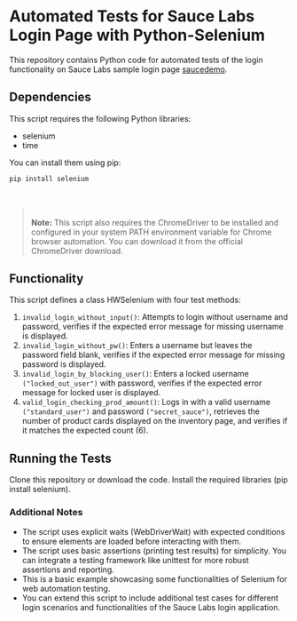 # Automated Tests for Sauce Labs Login Page with Python-Selenium

This repository contains Python code for automated tests of the login functionality on Sauce Labs sample login page [saucedemo](https://www.saucedemo.com/).

## Dependencies

This script requires the following Python libraries:

- selenium
- time

You can install them using pip:

```bash
pip install selenium
```

<br>

> <br> **Note:** This script also requires the ChromeDriver to be installed and configured in your system PATH environment variable for Chrome browser automation. You can download it from the official ChromeDriver download.
> <br>

## Functionality

This script defines a class HWSelenium with four test methods:

1. `invalid_login_without_input()`: Attempts to login without username and password, verifies if the expected error message for missing username is displayed.
2. `invalid_login_without_pw()`: Enters a username but leaves the password field blank, verifies if the expected error message for missing password is displayed.
3. `invalid_login_by_blocking_user()`: Enters a locked username `("locked_out_user")` with password, verifies if the expected error message for locked user is displayed.
4. `valid_login_checking_prod_amount()`: Logs in with a valid username `("standard_user")` and password `("secret_sauce")`, retrieves the number of product cards displayed on the inventory page, and verifies if it matches the expected count (6).

## Running the Tests

Clone this repository or download the code.
Install the required libraries (pip install selenium).

### Additional Notes

- The script uses explicit waits (WebDriverWait) with expected conditions to ensure elements are loaded before interacting with them.
- The script uses basic assertions (printing test results) for simplicity. You can integrate a testing framework like unittest for more robust assertions and reporting.
- This is a basic example showcasing some functionalities of Selenium for web automation testing.
- You can extend this script to include additional test cases for different login scenarios and functionalities of the Sauce Labs login application.
